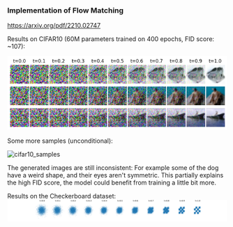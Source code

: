 ### Implementation of Flow Matching

https://arxiv.org/pdf/2210.02747

Results on CIFAR10 (60M parameters trained on 400 epochs, FID score: ~107):

![cifar10_paths](misc/Fig6_sample_paths_cifar10.png)


Some more samples (unconditional):

![cifar10_samples](misc/uncond_samples.png.png)

The generated images are still inconsistent: For example some of the dog have a weird shape, and their eyes aren't symmetric. This partially explains the high FID score, the model could benefit from training a little bit more.


Results on the Checkerboard dataset:
![checkerboard_samples](misc/Fig4_sample_paths_checkerboard.png)